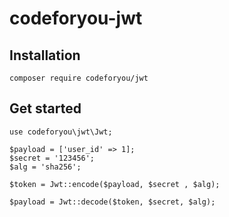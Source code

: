 # codeforyou-jwt


## Installation

```
composer require codeforyou/jwt
```

## Get started


```
use codeforyou\jwt\Jwt;

$payload = ['user_id' => 1];
$secret = '123456';
$alg = 'sha256';

$token = Jwt::encode($payload, $secret , $alg);

$payload = Jwt::decode($token, $secret, $alg);
```
